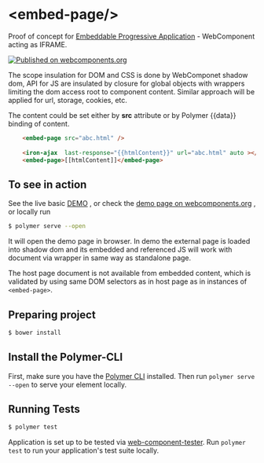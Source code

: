 # \<embed-page/\>
Proof of concept for 
[Embeddable Progressive Application](https://github.com/EPA-WG/EPA-concept) - 
WebComponent acting as IFRAME.

[![Published on webcomponents.org](https://img.shields.io/badge/webcomponents.org-published-blue.svg)](https://www.webcomponents.org/element/EPA-WG/embed-page)

The scope insulation for DOM and CSS is done by WebComponet shadow dom, API for JS 
are insulated by closure for global objects with wrappers limiting the dom access root 
to component content. Similar approach will be applied for url, storage, cookies, etc. 

The content could be set either by **src** attribute or by Polymer {{data}} binding of content.
```html
    <embed-page src="abc.html" />
    
    <iron-ajax  last-response="{{htmlContent}}" url="abc.html" auto ></iron-ajax>
    <embed-page>[[htmlContent]]</embed-page>
```

## To see in action 
See the live basic [DEMO](https://raw-dot-custom-elements.appspot.com/EPA-WG/embed-page/v0.0.3/embed-page/demo/index.html)
, or check the [demo page on webcomponents.org](https://www.webcomponents.org/element/EPA-WG/embed-page/demo/demo/index.html)
, or locally run
```bash
$ polymer serve --open
```
It will open the demo page in browser. 
In demo the external page is loaded into shadow dom and its embedded and referenced JS
will work with document via wrapper in same way as standalone page. 

The host page document is not available from embedded content, which is validated by using 
same DOM selectors as in host page as in instances of  ``` <embed-page> ```.


## Preparing project
```bash
$ bower install
```
## Install the Polymer-CLI

First, make sure you have the [Polymer CLI](https://www.npmjs.com/package/polymer-cli) installed. 
Then run `polymer serve --open` to serve your element locally.

## Running Tests

```bash
$ polymer test
```

Application is set up to be tested via 
[web-component-tester](https://github.com/Polymer/web-component-tester). 
Run `polymer test` to run your application's test suite locally.

